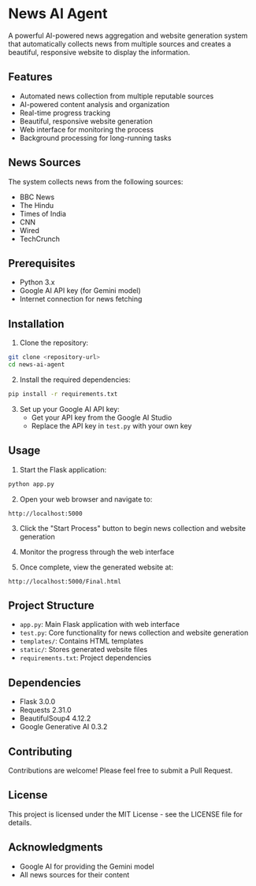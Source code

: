 # News AI Agent

A powerful AI-powered news aggregation and website generation system that automatically collects news from multiple sources and creates a beautiful, responsive website to display the information.

## Features

- Automated news collection from multiple reputable sources
- AI-powered content analysis and organization
- Real-time progress tracking
- Beautiful, responsive website generation
- Web interface for monitoring the process
- Background processing for long-running tasks

## News Sources

The system collects news from the following sources:
- BBC News
- The Hindu
- Times of India
- CNN
- Wired
- TechCrunch

## Prerequisites

- Python 3.x
- Google AI API key (for Gemini model)
- Internet connection for news fetching

## Installation

1. Clone the repository:
```bash
git clone <repository-url>
cd news-ai-agent
```

2. Install the required dependencies:
```bash
pip install -r requirements.txt
```

3. Set up your Google AI API key:
   - Get your API key from the Google AI Studio
   - Replace the API key in `test.py` with your own key

## Usage

1. Start the Flask application:
```bash
python app.py
```

2. Open your web browser and navigate to:
```
http://localhost:5000
```

3. Click the "Start Process" button to begin news collection and website generation

4. Monitor the progress through the web interface

5. Once complete, view the generated website at:
```
http://localhost:5000/Final.html
```

## Project Structure

- `app.py`: Main Flask application with web interface
- `test.py`: Core functionality for news collection and website generation
- `templates/`: Contains HTML templates
- `static/`: Stores generated website files
- `requirements.txt`: Project dependencies

## Dependencies

- Flask 3.0.0
- Requests 2.31.0
- BeautifulSoup4 4.12.2
- Google Generative AI 0.3.2

## Contributing

Contributions are welcome! Please feel free to submit a Pull Request.

## License

This project is licensed under the MIT License - see the LICENSE file for details.

## Acknowledgments

- Google AI for providing the Gemini model
- All news sources for their content 